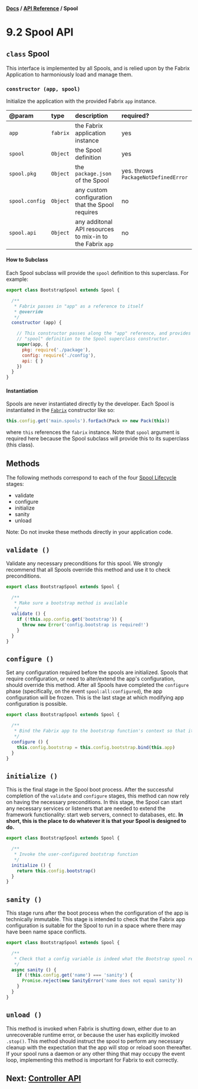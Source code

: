 #### [Docs](../index.md) / [API Reference](./index.md) / Spool

# 9.2 Spool API

## `class` Spool

This interface is implemented by all Spools, and is relied upon by the Fabrix Application to harmoniously load and manage them.

### `constructor (app, spool)`

Initialize the application with the provided Fabrix `app` instance.

| @param | type | description | required? |
|:---|:---|:---|:---|
| `app` | `fabrix` | the Fabrix application instance | yes |
| `spool` | `Object` | the Spool definition | yes |
| `spool.pkg` | `Object` | the `package.json` of the Spool | yes. throws `PackageNotDefinedError` |
| `spool.config` | `Object` | any custom configuration that the Spool requires | no |
| `spool.api` | `Object` | any additonal API resources to mix-in to the Fabrix `app` | no |

#### How to Subclass

Each Spool subclass will provide the `spool` definition to this superclass. For example:

```js
export class BootstrapSpool extends Spool {

  /**
   * Fabrix passes in "app" as a reference to itself
   * @override
   */
  constructor (app) {

    // This constructor passes along the "app" reference, and provides its own custom
    // "spool" definition to the Spool superclass constructor.
    super(app, {
      pkg: require('./package'),
      config: require('./config'),
      api: { }
    })
  }
}
```

#### Instantiation

Spools are never instantiated directly by the developer. Each Spool is instantiated in the [`Fabrix`](../fabrix.md) constructor like so:
```js
this.config.get('main.spools').forEach(Pack => new Pack(this))
```
where `this` references the `fabrix` instance. Note that `spool` argument is required here because the Spool subclass will provide this to its superclass (this class).

## Methods

The following methods correspond to each of the four [Spool Lifecycle](./build/spool.md) stages:
- validate
- configure
- initialize
- sanity
- unload

Note: Do not invoke these methods directly in your application code.

## `validate ()`

Validate any necessary preconditions for this spool. We strongly recommend that all Spools override this method and use it to check preconditions.

```js
export class BootstrapSpool extends Spool {

  /**
   * Make sure a bootstrap method is available
   */
  validate () {
    if (!this.app.config.get('bootstrap')) {
      throw new Error('config.bootstrap is required!')
    }
  }
}
```

## `configure ()`

Set any configuration required before the spools are initialized. Spools that require configuration, or need to alter/extend the app's configuration, should override this method. After all Spools have completed the `configure` phase (specifically, on the event `spool:all:configured`), the app configuration will be frozen. This is the last stage at which modifying app configuration is possible.

```js
export class BootstrapSpool extends Spool {

  /**
   * Bind the Fabrix app to the bootstrap function's context so that it can fire events.
   */
  configure () {
    this.config.bootstrap = this.config.bootstrap.bind(this.app)
  }
}
```

## `initialize ()`

This is the final stage in the Spool boot process. After the successful completion of the `validate` and `configure` stages, this method can now rely on having the necessary preconditions. In this stage, the Spool can start any necessary services or listeners that are needed to extend the framework functionality: start web servers, connect to databases, etc. **In short, this is the place to do whatever it is that your Spool is designed to do.**


```js
export class BootstrapSpool extends Spool {

  /**
   * Invoke the user-configured bootstrap function
   */
  initialize () {
    return this.config.bootstrap()
  }
}
```

## `sanity ()`
This stage runs after the boot process when the configuration of the app is technically immutable. This stage is intended to check that the Fabrix app configuration is suitable for the Spool to run in a space where there may have been name space conflicts.

```js
export class BootstrapSpool extends Spool {

  /**
   * Check that a config variable is indeed what the Bootstrap spool requires after the other lifecycle stages.
   */
  async sanity () {
    if (!this.config.get('name') === 'sanity') {
      Promise.reject(new SanityError('name does not equal sanity'))
    }
  }
}
```


## `unload ()`

This method is invoked when Fabrix is shutting down, either due to an unrecoverable runtime error, or because the user has explicitly invoked `.stop()`. This method should instruct the spool to perform any necessary cleanup with the expectation that the app will stop or reload soon thereafter. If your spool runs a daemon or any other thing that may occupy the event loop, implementing this method is important for Fabrix to exit correctly.

## Next: [Controller API](controller.md)
